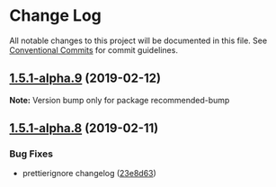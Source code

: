 # Change Log

All notable changes to this project will be documented in this file.
See [Conventional Commits](https://conventionalcommits.org) for commit guidelines.

## [1.5.1-alpha.9](https://github.com/tunnckoCore/hq/compare/recommended-bump@1.5.1-alpha.8...recommended-bump@1.5.1-alpha.9) (2019-02-12)

**Note:** Version bump only for package recommended-bump





## [1.5.1-alpha.8](https://github.com/tunnckoCore/hq/compare/recommended-bump@1.5.1-alpha.7...recommended-bump@1.5.1-alpha.8) (2019-02-11)


### Bug Fixes

* prettierignore changelog ([23e8d63](https://github.com/tunnckoCore/hq/commit/23e8d63))
